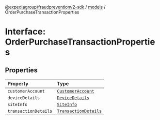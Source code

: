 [@expediagroup/fraudpreventionv2-sdk](../../index.md) / [models](../index.md) / OrderPurchaseTransactionProperties

# Interface: OrderPurchaseTransactionProperties

## Properties

| Property | Type |
| :------ | :------ |
| `customerAccount` | [`CustomerAccount`](../classes/CustomerAccount.md) |
| `deviceDetails` | [`DeviceDetails`](../classes/DeviceDetails.md) |
| `siteInfo` | [`SiteInfo`](../classes/SiteInfo.md) |
| `transactionDetails` | [`TransactionDetails`](../classes/TransactionDetails.md) |
